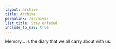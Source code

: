 ```yaml
---
layout: archive
title: Archive
permalink: /archive/
list_title: Stay unfaded
include_to_nav: true
---
```

Memory... is the diary that we all carry about with us.

